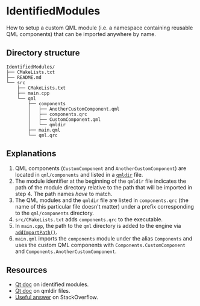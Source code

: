 # IdentifiedModules

How to setup a custom QML module (i.e. a namespace containing reusable QML components) that can be imported anywhere by name.

## Directory structure

```
IdentifiedModules/
├── CMakeLists.txt
├── README.md
└── src
    ├── CMakeLists.txt
    ├── main.cpp
    └── qml
        ├── components
        │   ├── AnotherCustomComponent.qml
        │   ├── components.qrc
        │   ├── CustomComponent.qml
        │   └── qmldir
        ├── main.qml
        └── qml.qrc
```

## Explanations

1. QML components (`CustomComponent` and `AnotherCustomComponent`) are located in `qml/components` and listed in a [`qmldir`](https://doc.qt.io/qt-6/qtqml-modules-qmldir.html) file.
2. The module identifier at the beginning of the `qmldir` file indicates the path of the module directory relative to the path that will be imported in step 4. The path names *have* to match.
3. The QML modules and the `qmldir` file are listed in `components.qrc` (the name of this particular file doesn't matter) under a prefix corresponding to the `qml/components` directory.
3. `src/CMakeLists.txt` adds `components.qrc` to the executable.
4. In `main.cpp`, the path to the `qml` directory is added to the engine via [`addImportPath()`](https://doc.qt.io/qt-6/qqmlengine.html#addImportPath).
5. `main.qml` imports the `components` module under the alias `Components` and uses the custom QML components with `Components.CustomComponent` and `Components.AnotherCustomComponent`.

## Resources

- [Qt doc](https://doc.qt.io/qt-6/qtqml-modules-identifiedmodules.html) on identified modules.
- [Qt doc](https://doc.qt.io/qt-6/qtqml-modules-qmldir.html) on qmldir files.
- [Useful answer](https://stackoverflow.com/a/46096179/6203129) on StackOverflow.
